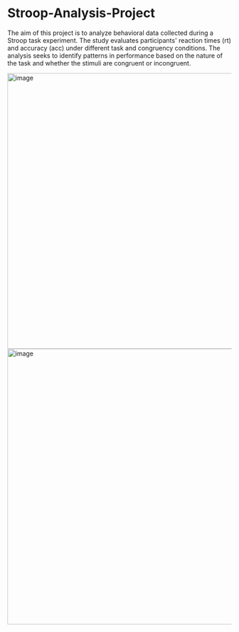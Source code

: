 # Stroop-Analysis-Project

The aim of this project is to analyze behavioral data collected during a Stroop task experiment. The study evaluates participants' reaction times (rt) and accuracy (acc) under different task and congruency conditions. The analysis seeks to identify patterns in performance based on the nature of the task and whether the stimuli are congruent or incongruent.

<img width="619" alt="image" src="https://github.com/user-attachments/assets/b678d76e-23ba-4faf-8d0b-75e545727e16" />
<img width="619" alt="image" src="https://github.com/user-attachments/assets/ccf6e464-3cd7-410c-bc99-235b386cf796" />
